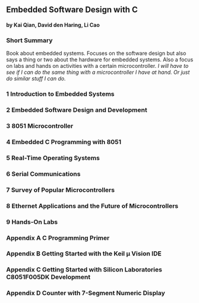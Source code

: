 ## Embedded Software Design with C
#### by Kai Qian, David den Haring, Li Cao

### Short Summary

Book about embedded systems. Focuses on the software design but also says a thing or two about the hardware for embedded systems. Also a focus on labs and hands on activities with a certain microcontroller. *I will have to see if I can do the same thing with a microcontroller I have at hand. Or just do similar stuff I can do.*

### 1 Introduction to Embedded Systems

### 2 Embedded Software Design and Development

### 3 8051 Microcontroller

### 4 Embedded C Programming with 8051

### 5 Real-Time Operating Systems

### 6 Serial Communications

### 7 Survey of Popular Microcontrollers

### 8 Ethernet Applications and the Future of Microcontrollers

### 9 Hands-On Labs

### Appendix A C Programming Primer

### Appendix B Getting Started with the Keil µ Vision IDE

### Appendix C Getting Started with Silicon Laboratories C8051F005DK Development

### Appendix D Counter with 7-Segment Numeric Display
